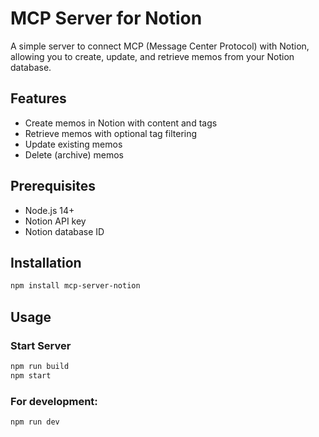 # MCP Server for Notion

A simple server to connect MCP (Message Center Protocol) with Notion, allowing you to create, update, and retrieve memos from your Notion database.

## Features

- Create memos in Notion with content and tags
- Retrieve memos with optional tag filtering
- Update existing memos
- Delete (archive) memos

## Prerequisites

- Node.js 14+
- Notion API key
- Notion database ID

## Installation

```bash
npm install mcp-server-notion
```

## Usage

### Start Server
```bash
npm run build
npm start
```


### For development:

```bash
npm run dev
```

